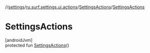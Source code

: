 //[settings](../../../index.md)/[ru.surf.settings.ui.actions](../index.md)/[SettingsActions](index.md)/[SettingsActions](-settings-actions.md)

# SettingsActions

[androidJvm]\
protected fun [SettingsActions](-settings-actions.md)()
